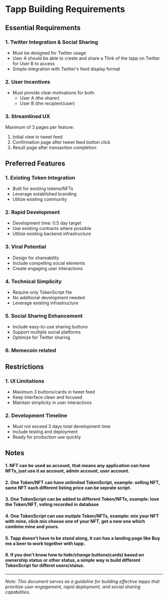 # Tapp Building Requirements

## Essential Requirements

### 1. Twitter Integration & Social Sharing
- Must be designed for Twitter usage
- User A should be able to create and share a Tlink of the tapp on Twitter for User B to access
- Simple integration with Twitter's feed display format

### 2. User Incentives
- Must provide clear motivations for both:
  - User A (the sharer)
  - User B (the recipient/user)

### 3. Streamlined UX
Maximum of 3 pages per feature:
1. Initial view in tweet feed
2. Confirmation page after tweet feed button click
3. Result page after transaction completion

## Preferred Features

### 1. Existing Token Integration
- Built for existing tokens/NFTs
- Leverage established branding
- Utilize existing community

### 2. Rapid Development
- Development time: 0.5 day target
- Use existing contracts where possible
- Utilize existing backend infrastructure

### 3. Viral Potential
- Design for shareability
- Include compelling social elements
- Create engaging user interactions

### 4. Technical Simplicity
- Require only TokenScript file
- No additional development needed
- Leverage existing infrastructure

### 5. Social Sharing Enhancement
- Include easy-to-use sharing buttons
- Support multiple social platforms
- Optimize for Twitter sharing

### 6. Memecoin related


## Restrictions

### 1. UI Limitations
- Maximum 3 buttons/cards in tweet feed
- Keep interface clean and focused
- Maintain simplicity in user interactions

### 2. Development Timeline
- Must not exceed 3 days total development time
- Include testing and deployment
- Ready for production use quickly

## Notes
#### 1. NFT can be used as account, that means any application can have NFTs, just use it as account, admin account, user account.
#### 2. One Token/NFT can have unlimited TokenScript, example: selling NFT, same NFT each different listing price can be seprate script.
#### 3. One TokenScript can be added to different Token/NFTs, example: love the Token/NFT, voting recorded in database
#### 4. One TokenScript can use mutiple Token/NFTs, example: mix your NFT with mine, click mix choose one of your NFT, get a new one which combine mine and yours.
#### 5. Tapp doesn't have to be stand along, it can has a landing page like Buy me a beer to work together with tapp.
#### 6. If you don't know how to hide/change buttons(cards) based on ownership status or other status, a simple way is build different TokenScript for differet users/status.



---

*Note: This document serves as a guideline for building effective tapps that prioritize user engagement, rapid deployment, and social sharing capabilities.*
